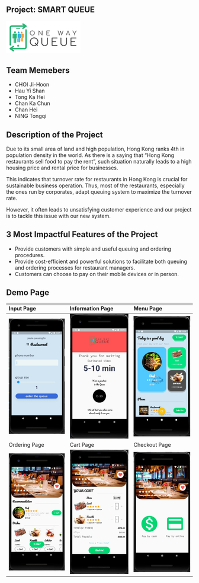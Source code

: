 
## Project: SMART QUEUE

<img src="asset/images/onewayqueue.png" width="200" alt="project_logo"/>

## Team Memebers
* CHOI Ji-Hoon
* Hau Yi Shan
* Tong Ka Hei
* Chan Ka Chun
* Chan Hei
* NING Tongqi

## Description of the Project

Due to its small area of land and high population, Hong Kong ranks 4th in population density in the world. As there is a saying that “Hong Kong restaurants sell food to pay the rent”, such situation naturally leads to a high housing price and rental price for businesses. 

This indicates that turnover rate for restaurants in Hong Kong is crucial for sustainable business operation. Thus, most of the restaurants, especially the ones run by corporates, adapt queuing system to maximize the turnover rate. 

However, it often leads to unsatisfying customer experience and our project is to tackle this issue with our new system.

## 3 Most Impactful Features of the Project

- Provide customers with simple and useful queuing and ordering procedures.
- Provide cost-efficient and powerful solutions to facilitate both queuing and ordering processes for restaurant managers.
- Customers can choose to pay on their mobile devices or in person.

## Demo Page

| Input Page | Information Page | Menu Page | 
| :--- | :--- | :--- | 
| <img src="asset/images/inputPage.jpg" width = "200" > |<img src="asset/images/infoPage.jpg" width = "200" > | <img src="asset/images/menuPage.jpg" width = "200" > 
| Ordering Page | Cart Page | Checkout Page |
|<img src="asset/images/orderingPage.jpg" width = "200" > | <img src="asset/images/cartPage.jpg" width = "200" > | <img src="asset/images/checkoutPage.jpg" width = "200" >|
